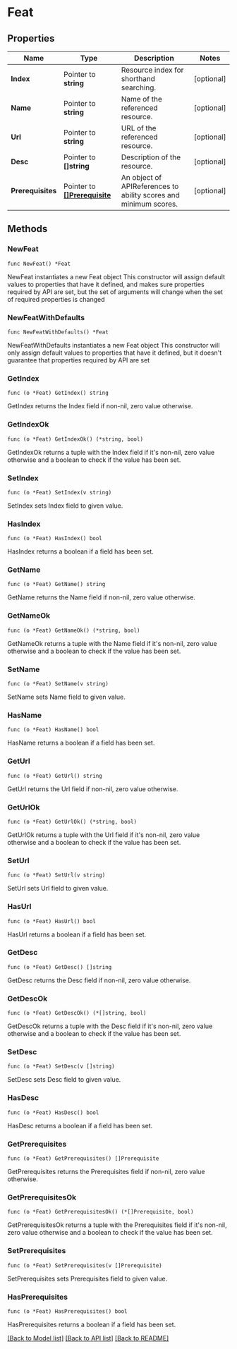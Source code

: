 # Feat

## Properties

Name | Type | Description | Notes
------------ | ------------- | ------------- | -------------
**Index** | Pointer to **string** | Resource index for shorthand searching. | [optional] 
**Name** | Pointer to **string** | Name of the referenced resource. | [optional] 
**Url** | Pointer to **string** | URL of the referenced resource. | [optional] 
**Desc** | Pointer to **[]string** | Description of the resource. | [optional] 
**Prerequisites** | Pointer to [**[]Prerequisite**](Prerequisite.md) | An object of APIReferences to ability scores and minimum scores. | [optional] 

## Methods

### NewFeat

`func NewFeat() *Feat`

NewFeat instantiates a new Feat object
This constructor will assign default values to properties that have it defined,
and makes sure properties required by API are set, but the set of arguments
will change when the set of required properties is changed

### NewFeatWithDefaults

`func NewFeatWithDefaults() *Feat`

NewFeatWithDefaults instantiates a new Feat object
This constructor will only assign default values to properties that have it defined,
but it doesn't guarantee that properties required by API are set

### GetIndex

`func (o *Feat) GetIndex() string`

GetIndex returns the Index field if non-nil, zero value otherwise.

### GetIndexOk

`func (o *Feat) GetIndexOk() (*string, bool)`

GetIndexOk returns a tuple with the Index field if it's non-nil, zero value otherwise
and a boolean to check if the value has been set.

### SetIndex

`func (o *Feat) SetIndex(v string)`

SetIndex sets Index field to given value.

### HasIndex

`func (o *Feat) HasIndex() bool`

HasIndex returns a boolean if a field has been set.

### GetName

`func (o *Feat) GetName() string`

GetName returns the Name field if non-nil, zero value otherwise.

### GetNameOk

`func (o *Feat) GetNameOk() (*string, bool)`

GetNameOk returns a tuple with the Name field if it's non-nil, zero value otherwise
and a boolean to check if the value has been set.

### SetName

`func (o *Feat) SetName(v string)`

SetName sets Name field to given value.

### HasName

`func (o *Feat) HasName() bool`

HasName returns a boolean if a field has been set.

### GetUrl

`func (o *Feat) GetUrl() string`

GetUrl returns the Url field if non-nil, zero value otherwise.

### GetUrlOk

`func (o *Feat) GetUrlOk() (*string, bool)`

GetUrlOk returns a tuple with the Url field if it's non-nil, zero value otherwise
and a boolean to check if the value has been set.

### SetUrl

`func (o *Feat) SetUrl(v string)`

SetUrl sets Url field to given value.

### HasUrl

`func (o *Feat) HasUrl() bool`

HasUrl returns a boolean if a field has been set.

### GetDesc

`func (o *Feat) GetDesc() []string`

GetDesc returns the Desc field if non-nil, zero value otherwise.

### GetDescOk

`func (o *Feat) GetDescOk() (*[]string, bool)`

GetDescOk returns a tuple with the Desc field if it's non-nil, zero value otherwise
and a boolean to check if the value has been set.

### SetDesc

`func (o *Feat) SetDesc(v []string)`

SetDesc sets Desc field to given value.

### HasDesc

`func (o *Feat) HasDesc() bool`

HasDesc returns a boolean if a field has been set.

### GetPrerequisites

`func (o *Feat) GetPrerequisites() []Prerequisite`

GetPrerequisites returns the Prerequisites field if non-nil, zero value otherwise.

### GetPrerequisitesOk

`func (o *Feat) GetPrerequisitesOk() (*[]Prerequisite, bool)`

GetPrerequisitesOk returns a tuple with the Prerequisites field if it's non-nil, zero value otherwise
and a boolean to check if the value has been set.

### SetPrerequisites

`func (o *Feat) SetPrerequisites(v []Prerequisite)`

SetPrerequisites sets Prerequisites field to given value.

### HasPrerequisites

`func (o *Feat) HasPrerequisites() bool`

HasPrerequisites returns a boolean if a field has been set.


[[Back to Model list]](../README.md#documentation-for-models) [[Back to API list]](../README.md#documentation-for-api-endpoints) [[Back to README]](../README.md)


